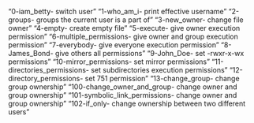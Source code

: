 “0-iam_betty- switch user”
“1-who_am_i- print effective username”
“2-groups- groups the current user is a part of”
“3-new_owner- change file owner”
“4-empty- create empty file”
“5-execute- give owner execution permission”
“6-multiple_permissions- give owner and group execution permission”
“7-everybody- give everyone execution permission”
“8-James_Bond- give others all permissions”
“9-John_Doe- set -rwxr-x-wx permissions”
“10-mirror_permissions- set mirror permissions”
“11-directories_permissions- set subdirectories execution permissions”
“12-directory_permissions- set 751 permission”
“13-change_group- change group ownership”
“100-change_owner_and_group- change owner and group ownership”
“101-symbolic_link_permissions- change owner and group ownership”
“102-if_only- change ownership between two different users”
